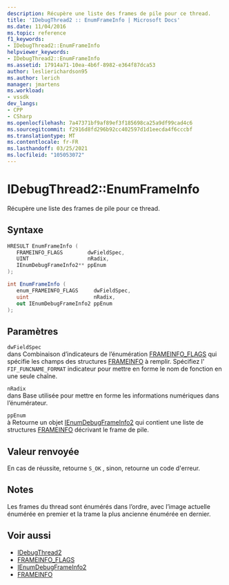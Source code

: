 ```yaml
---
description: Récupère une liste des frames de pile pour ce thread.
title: 'IDebugThread2 :: EnumFrameInfo | Microsoft Docs'
ms.date: 11/04/2016
ms.topic: reference
f1_keywords:
- IDebugThread2::EnumFrameInfo
helpviewer_keywords:
- IDebugThread2::EnumFrameInfo
ms.assetid: 17914a71-10ea-4b6f-8982-e364f87dca53
author: leslierichardson95
ms.author: lerich
manager: jmartens
ms.workload:
- vssdk
dev_langs:
- CPP
- CSharp
ms.openlocfilehash: 7a47371bf9af89ef3f185698ca25a9df99cad4c6
ms.sourcegitcommit: f2916d8fd296b92cc402597d1d1eecda4f6cccbf
ms.translationtype: MT
ms.contentlocale: fr-FR
ms.lasthandoff: 03/25/2021
ms.locfileid: "105053072"
---
```

# <a name="idebugthread2enumframeinfo"></a>IDebugThread2::EnumFrameInfo
Récupère une liste des frames de pile pour ce thread.

## <a name="syntax"></a>Syntaxe

```cpp
HRESULT EnumFrameInfo ( 
   FRAMEINFO_FLAGS        dwFieldSpec,
   UINT                   nRadix,
   IEnumDebugFrameInfo2** ppEnum
);
```

```csharp
int EnumFrameInfo ( 
   enum_FRAMEINFO_FLAGS     dwFieldSpec,
   uint                     nRadix,
   out IEnumDebugFrameInfo2 ppEnum
);
```

## <a name="parameters"></a>Paramètres
`dwFieldSpec`\
dans Combinaison d’indicateurs de l’énumération [FRAMEINFO_FLAGS](../../../extensibility/debugger/reference/frameinfo-flags.md) qui spécifie les champs des structures [FRAMEINFO](../../../extensibility/debugger/reference/frameinfo.md) à remplir. Spécifiez l' `FIF_FUNCNAME_FORMAT` indicateur pour mettre en forme le nom de fonction en une seule chaîne.

`nRadix`\
dans Base utilisée pour mettre en forme les informations numériques dans l’énumérateur.

`ppEnum`\
à Retourne un objet [IEnumDebugFrameInfo2](../../../extensibility/debugger/reference/ienumdebugframeinfo2.md) qui contient une liste de structures [FRAMEINFO](../../../extensibility/debugger/reference/frameinfo.md) décrivant le frame de pile.

## <a name="return-value"></a>Valeur renvoyée
 En cas de réussite, retourne `S_OK` , sinon, retourne un code d'erreur.

## <a name="remarks"></a>Notes
 Les frames du thread sont énumérés dans l’ordre, avec l’image actuelle énumérée en premier et la trame la plus ancienne énumérée en dernier.

## <a name="see-also"></a>Voir aussi
- [IDebugThread2](../../../extensibility/debugger/reference/idebugthread2.md)
- [FRAMEINFO_FLAGS](../../../extensibility/debugger/reference/frameinfo-flags.md)
- [IEnumDebugFrameInfo2](../../../extensibility/debugger/reference/ienumdebugframeinfo2.md)
- [FRAMEINFO](../../../extensibility/debugger/reference/frameinfo.md)
